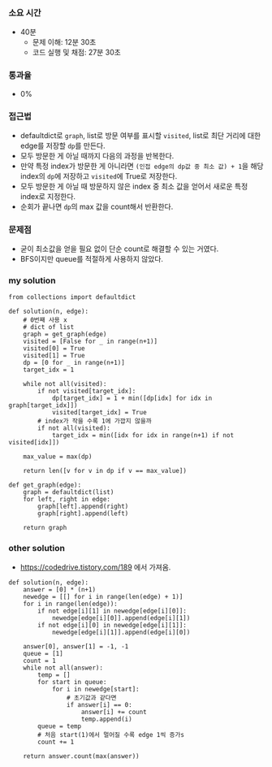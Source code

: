### 소요 시간
- 40분
    - 문제 이해: 12분 30초
    - 코드 실행 및 채점: 27분 30초

### 통과율
- 0%

### 접근법
- defaultdict로 `graph`, list로 방문 여부를 표시할 `visited`, list로 최단 거리에 대한 edge를 저장할 `dp`를 만든다.
- 모두 방문한 게 아닐 때까지 다음의 과정을 반복한다.
- 만약 특정 index가 방문한 게 아니라면 `(인접 edge의 dp값 중 최소 값) + 1`을 해당 index의 `dp`에 저장하고 `visited`에 True로 저장한다.
- 모두 방문한 게 아닐 때 방문하지 않은 index 중 최소 값을 얻어서 새로운 특정 index로 지정한다.
- 순회가 끝나면 `dp`의 max 값을 count해서 반환한다.

### 문제점
- 굳이 최소값을 얻을 필요 없이 단순 count로 해결할 수 있는 거였다.
- BFS이지만 queue를 적절하게 사용하지 않았다.

### my solution
```
from collections import defaultdict

def solution(n, edge):
    # 0번째 사용 x
    # dict of list
    graph = get_graph(edge)
    visited = [False for _ in range(n+1)]
    visited[0] = True
    visited[1] = True
    dp = [0 for _ in range(n+1)]
    target_idx = 1
    
    while not all(visited):
        if not visited[target_idx]:
            dp[target_idx] = 1 + min([dp[idx] for idx in graph[target_idx]])
            visited[target_idx] = True
        # index가 작을 수록 1에 가깝지 않을까
        if not all(visited):
            target_idx = min([idx for idx in range(n+1) if not visited[idx]])

    max_value = max(dp)
    
    return len([v for v in dp if v == max_value])

def get_graph(edge):
    graph = defaultdict(list)
    for left, right in edge:
        graph[left].append(right)
        graph[right].append(left)
    
    return graph
```

### other solution
- https://codedrive.tistory.com/189 에서 가져옴.
```
def solution(n, edge):
    answer = [0] * (n+1)
    newedge = [[] for i in range(len(edge) + 1)]
    for i in range(len(edge)):
        if not edge[i][1] in newedge[edge[i][0]]:
            newedge[edge[i][0]].append(edge[i][1])
        if not edge[i][0] in newedge[edge[i][1]]:
            newedge[edge[i][1]].append(edge[i][0])
    
    answer[0], answer[1] = -1, -1
    queue = [1]
    count = 1
    while not all(answer):
        temp = []
        for start in queue:
            for i in newedge[start]:
                # 초기값과 같다면
                if answer[i] == 0:
                    answer[i] += count
                    temp.append(i)
        queue = temp
        # 처음 start(1)에서 멀어질 수록 edge 1씩 증가s
        count += 1
    
    return answer.count(max(answer))
```